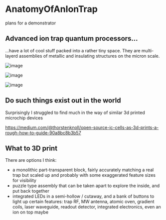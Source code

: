 # AnatomyOfAnIonTrap
plans for a demonstrator

## Advanced ion trap quantum processors...
...have a lot of cool stuff packed into a rather tiny space. They are multi-layerd assemblies of metallic and insulating structures on the micron scale.

![image](https://github.com/user-attachments/assets/905b6b27-cd1d-4a96-94e6-0631858f96d2)

![image](https://github.com/user-attachments/assets/1edaa4ea-5e85-4fdb-bc39-e6a98a147d2c)

![image](https://github.com/user-attachments/assets/6642e2ec-d7ae-436d-896e-7306f81abc69)

## Do such things exist out in the world

Surprisingly I struggled to find much in the way of similar 3d printed microchip devices

https://medium.com/@thorstenknoll/open-source-ic-cells-as-3d-prints-a-rough-how-to-guide-90a8bc8b3b57

## What to 3D print
There are options I think:

- a monolithic part-transparent block, fairly accurately matching a real trap but scaled up and probably with some exaggerated feature sizes for visibility
- puzzle type assembly that can be taken apart to explore the inside, and put back together
- integrated LEDs in a semi-hollow / cutaway, and a bank of buttons to light up certain features: trap RF, MW antenna, atomic oven, gradient coils, laser waveguide, readout detector, integrated electronics, even an ion on top maybe 
